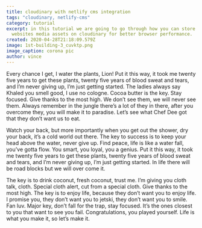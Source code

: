 ```yaml
---
title: cloudinary with netlify cms integration
tags: "cloudinary, netlify-cms"
category: tutorial
excerpt: in this tutorial we are going to go through how you can store you
  websites media assets on cloudinary for better browser performance.
created: 2020-04-28T21:18:09.579Z
image: 1st-building-3_cuvktp.png
image_caption: corona pic
author: vince
---
```

Every chance I get, I water the plants, Lion! Put it this way, it took me twenty five years to get these plants, twenty five years of blood sweat and tears, and I’m never giving up, I’m just getting started. The ladies always say Khaled you smell good, I use no cologne. Cocoa butter is the key. Stay focused. Give thanks to the most high. We don’t see them, we will never see them. Always remember in the jungle there’s a lot of they in there, after you overcome they, you will make it to paradise. Let’s see what Chef Dee got that they don’t want us to eat.

Watch your back, but more importantly when you get out the shower, dry your back, it’s a cold world out there. The key to success is to keep your head above the water, never give up. Find peace, life is like a water fall, you’ve gotta flow. You smart, you loyal, you a genius. Put it this way, it took me twenty five years to get these plants, twenty five years of blood sweat and tears, and I’m never giving up, I’m just getting started. In life there will be road blocks but we will over come it.

The key is to drink coconut, fresh coconut, trust me. I’m giving you cloth talk, cloth. Special cloth alert, cut from a special cloth. Give thanks to the most high. The key is to enjoy life, because they don’t want you to enjoy life. I promise you, they don’t want you to jetski, they don’t want you to smile. Fan luv. Major key, don’t fall for the trap, stay focused. It’s the ones closest to you that want to see you fail. Congratulations, you played yourself. Life is what you make it, so let’s make it.